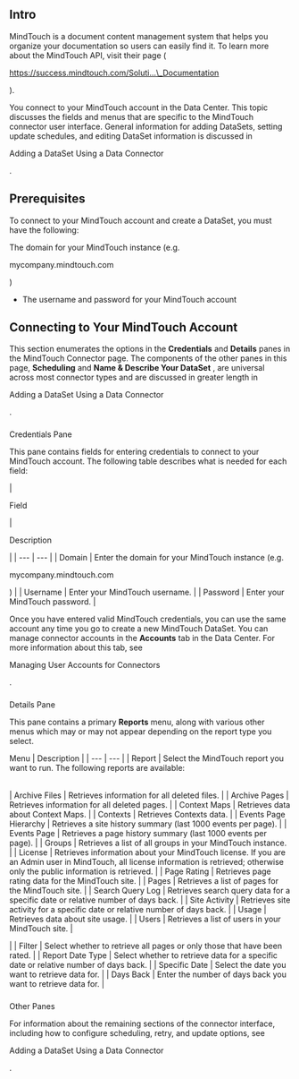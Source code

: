 

Intro
-------

MindTouch is a document content management system that helps you organize your documentation so users can easily find it. To learn more about the MindTouch API, visit their page (

https://success.mindtouch.com/Soluti...\_Documentation

).


 You connect to your MindTouch account in the Data Center. This topic discusses the fields and menus that are specific to the MindTouch connector user interface. General information for adding DataSets, setting update schedules, and editing DataSet information is discussed in

Adding a DataSet Using a Data Connector

.


 Prerequisites
---------------

To connect to your MindTouch account and create a DataSet, you must have the following:

 The domain for your MindTouch instance (e.g.


 mycompany.mindtouch.com


 )
* The username and password for your MindTouch account

Connecting to Your MindTouch Account
--------------------------------------


 This section enumerates the options in the
 **Credentials**
 and
 **Details**
 panes in the MindTouch Connector page. The components of the other panes in this page,
 **Scheduling**
 and
 **Name & Describe Your DataSet**
 , are universal across most connector types and are discussed in greater length in

Adding a DataSet Using a Data Connector

.


###

Credentials Pane


 This pane contains fields for entering credentials to connect to your MindTouch account. The following table describes what is needed for each field:


|

Field

|

Description

|
| --- | --- |
|
 Domain
  |
 Enter the domain for your MindTouch instance (e.g.


 mycompany.mindtouch.com


 )
  |
|
 Username
  |
 Enter your MindTouch username.
  |
|
 Password
  |
 Enter your MindTouch password.
  |


 Once you have entered valid MindTouch credentials, you can use the same account any time you go to create a new MindTouch DataSet. You can manage connector accounts in the
 **Accounts**
 tab in the Data Center. For more information about this tab, see

Managing User Accounts for Connectors

.


###
 Details Pane

This pane contains a primary
 **Reports**
 menu, along with various other menus which may or may not appear depending on the report type you select.


 Menu
  |
 Description
  |
| --- | --- |
|
 Report
  |
 Select the MindTouch report you want to run. The following reports are available:


|  |  |
| --- | --- |
|
 Archive Files
  |
 Retrieves information for all deleted files.
  |
|
 Archive Pages
  |
 Retrieves information for all deleted pages.
  |
|
 Context Maps
  |
 Retrieves data about Context Maps.
  |
|
 Contexts
  |
 Retrieves Contexts data.
  |
|
 Events Page Hierarchy
  |
 Retrieves a site history summary (last 1000 events per page).
  |
|
 Events Page
  |
 Retrieves a page history summary (last 1000 events per page).
  |
|
 Groups
  |
 Retrieves a list of all groups in your MindTouch instance.
  |
|
 License
  |
 Retrieves information about your MindTouch license. If you are an Admin user in MindTouch, all license information is retrieved; otherwise only the public information is retrieved.
  |
|
 Page Rating
  |
 Retrieves page rating data for the MindTouch site.
  |
|
 Pages
  |
 Retrieves a list of pages for the MindTouch site.
  |
|
 Search Query Log
  |
 Retrieves search query data for a specific date or relative number of days back.
  |
|
 Site Activity
  |
 Retrieves site activity for a specific date or relative number of days back.
  |
|
 Usage
  |
 Retrieves data about site usage.
  |
|
 Users
  |
 Retrieves a list of users in your MindTouch site.
  |

|
|
 Filter
  |
 Select whether to retrieve all pages or only those that have been rated.
  |
|
 Report Date Type
  |
 Select whether to retrieve data for a specific date or relative number of days back.
  |
|
 Specific Date
  |
 Select the date you want to retrieve data for.
  |
|
 Days Back
  |
 Enter the number of days back you want to retrieve data for.
  |


###
 Other Panes

For information about the remaining sections of the connector interface, including how to configure scheduling, retry, and update options, see

Adding a DataSet Using a Data Connector

.

